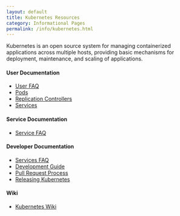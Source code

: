 ```yaml
---
layout: default
title: Kubernetes Resources
category: Informational Pages
permalink: /info/kubernetes.html
---
```


Kubernetes is an open source system for managing containerized applications
across multiple hosts, providing basic mechanisms for deployment, maintenance,
and scaling of applications.

#### User Documentation

- [User FAQ](https://github.com/GoogleCloudPlatform/kubernetes/wiki/User-FAQ)
- [Pods](https://github.com/GoogleCloudPlatform/kubernetes/blob/master/docs/pods.md)
- [Replication Controllers](https://github.com/GoogleCloudPlatform/kubernetes/blob/master/docs/replication-controller.md)
- [Services](https://github.com/GoogleCloudPlatform/kubernetes/blob/master/docs/services.md)

#### Service Documentation

- [Service FAQ](https://github.com/GoogleCloudPlatform/kubernetes/wiki/Services-FAQ)


#### Developer Documentation

- [Services FAQ](https://github.com/GoogleCloudPlatform/kubernetes/wiki/Services-FAQ)
- [Development Guide](https://github.com/GoogleCloudPlatform/kubernetes/blob/master/docs/devel/development.md)
- [Pull Request Process](https://github.com/GoogleCloudPlatform/kubernetes/blob/master/docs/devel/pull-requests.md)
- [Releasing Kubernetes](https://github.com/GoogleCloudPlatform/kubernetes/blob/master/docs/devel/releasing.md)

#### Wiki

- [Kubernetes Wiki](https://github.com/GoogleCloudPlatform/kubernetes/wiki)
